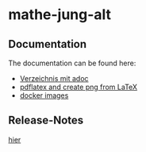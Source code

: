 # mathe-jung-alt

## Documentation

The documentation can be found here:

* [Verzeichnis mit adoc](./documentation/usage)
* [pdflatex and create png from LaTeX](./documentation/usage/latex-mircroservice.adoc)
* [docker images](./backend/docker/README.md)

## Release-Notes

[hier](./RELEASE-NOTES.md)
